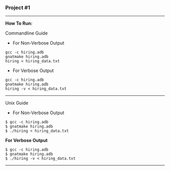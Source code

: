 ### Project #1

* * *

**How To Run:**

Commandline Guide
* For Non-Verbose Output
```
gcc -c hiring.adb
gnatmake hiring.adb
hiring < hiring_data.txt
```

* For Verbose Output
```
gcc -c hiring.adb
gnatmake hiring.adb
hiring -v < hiring_data.txt
```

* * *

Unix Guide
* For Non-Verbose Output
```
$ gcc -c hiring.adb
$ gnatmake hiring.adb
$ ./hiring < hiring_data.txt
```

**For Verbose Output**
```
$ gcc -c hiring.adb
$ gnatmake hiring.adb
$ ./hiring -v < hiring_data.txt
```

* * *
